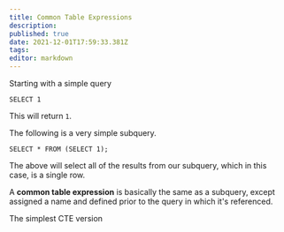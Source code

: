 ```yaml
---
title: Common Table Expressions
description: 
published: true
date: 2021-12-01T17:59:33.381Z
tags: 
editor: markdown
---
```


Starting with a simple query

```
SELECT 1
```

This will return `1`. 

The following is a very simple subquery.

```
SELECT * FROM (SELECT 1);
```

The above will select all of the results from our subquery, which in this case, is a single row. 

A **common table expression** is basically the same as a subquery, except assigned a name and defined prior to the query in which it's referenced. 

The simplest CTE version 